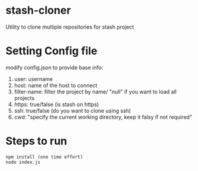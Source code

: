 # stash-cloner
Utility to clone multiple repositories for stash project

# Setting Config file
modify config.json to provide base info:

1. user: username 
2. host: name of the host to connect
3. filter-name: filter the project by name/ "null" if you want to load all projects
4. https: true/false (is stash on https)
5. ssh: true/false (do you want to clone using ssh)
6. cwd: "specify the current working directory, keep it falsy if not required"


# Steps to run

```
npm install (one time effort)
node index.js
```


